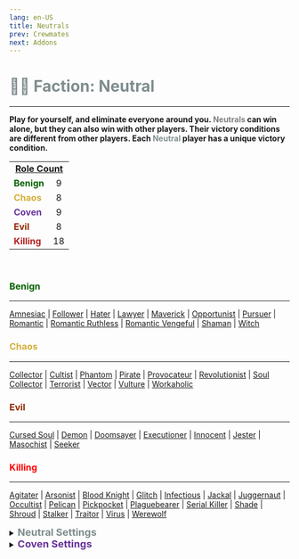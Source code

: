 ```yaml
---
lang: en-US
title: Neutrals
prev: Crewmates
next: Addons
---
```


# <font color="#7f8c8d">👨‍🚀 <b>Faction: Neutral</b></font> <Badge text="Total: 48" type="tip" vertical="middle"/>
---

<b>Play for yourself, and eliminate everyone around you. <font color=gray>Neutrals</font> can win alone, but they can also win with other players. Their victory conditions are different from other players. Each <font color=#7f8c8d>Neutral</font> player has a unique victory condition.</b>

<table>
<tr>
<td colspan="2" align="center"><b><u>Role Count</u></b></td>
</tr>

<tr>
<td><font color=#046300><b>Benign</b></font></td>
<td align="center">9</td>
</tr>

<tr>
<td><font color=#d4af37><b>Chaos</b></font></td>
<td align="center">8</td>
</tr>

<tr>
<td><font color=#663399><b>Coven</b></font></td>
<td align="center">9</td>
</tr>

<tr>
<td><font color=#912900><b>Evil</b></font></td>
<td align="center">8</td>
</tr>

<tr>
<td><font color=#b22222><b>Killing</b></font></td>
<td align="center">18</td>
</tr>
</table>
<br>

### <font color=#046300><b>Benign</b></font>
---
[Amnesiac](/options/Neutrals/Benign/Amnesiac.html) | [Follower](/options/Neutrals/Benign/Follower.html) | [Hater](/options/Neutrals/Benign/Hater.html) | [Lawyer](/options/Neutrals/Benign/Lawyer.html) | [Maverick](/options/Neutrals/Benign/Maverick.html) | [Opportunist](/options/Neutrals/Benign/Opportunist.html) | [Pursuer](/options/Neutrals/Benign/Pursuer.html) | [Romantic](/options/Neutrals/Benign/Romantic.html) | [Romantic Ruthless](/options/Neutrals/Benign/RomanticRuthless.html) | [Romantic Vengeful](/options/Neutrals/Benign/RomanticVengeful.html) | [Shaman](/options/Neutrals/Benign/Shaman.html) | [Witch](/options/Neutrals/Benign/Witch.html)
<br>

### <font color=#d4af37><b>Chaos</b></font>
---
[Collector](/options/Neutrals/Chaos/Collector.html) | [Cultist](/options/Neutrals/Chaos/Cultist.html) | [Phantom](/options/Neutrals/Chaos/Phantom.html) | [Pirate](/options/Neutrals/Chaos/Pirate.html) | [Provocateur](/options/Neutrals/Chaos/Provocateur.html) | [Revolutionist](/options/Neutrals/Chaos/Revolutionist.html) | [Soul Collector](/options/Neutrals/Chaos/SoulCollector.html) | [Terrorist](/options/Neutrals/Chaos/Terrorist.html) | [Vector](/options/Neutrals/Chaos/Vector.html) | [Vulture](/options/Neutrals/Chaos/Vulture.html) | [Workaholic](/options/Neutrals/Chaos/Workaholic.html)

### <font color=#912900><b>Evil</b></font>
---
[Cursed Soul](/options/Neutrals/Evil/CursedSoul.html) | [Demon](/options/Neutrals/Evil/Demon.html) | [Doomsayer](/options/Neutrals/Evil/Doomsayer.html) | [Executioner](/options/Neutrals/Evil/Executioner.html) | [Innocent](/options/Neutrals/Evil/Innocent.html) | [Jester](/options/Neutrals/Evil/Jester.html) | [Masochist](/options/Neutrals/Evil/Masochist.html) | [Seeker](/options/Neutrals/Evil/Seeker.html)

### <font color=red><b>Killing</b></font>
---
[Agitater](/options/Neutrals/Killing/Agitater.html) | [Arsonist](/options/Neutrals/Killing/Arsonist.html) | [Blood Knight](/options/Neutrals/Killing/BloodKnight.html) | [Glitch](/options/Neutrals/Killing/Glitch.html) | [Infectious](/options/Neutrals/Killing/Infectious.html) | [Jackal](/options/Neutrals/Killing/Jackal.html) | [Juggernaut](/options/Neutrals/Killing/Juggernaut.html) | [Occultist](/options/Neutrals/Killing/Occultist.html) | [Pelican](/options/Neutrals/Killing/Pelican.html) | [Pickpocket](/options/Neutrals/Killing/Pickpocket.html) | [Plaguebearer](/options/Neutrals/Killing/Plaguebearer.html) | [Serial Killer](/options/Neutrals/Killing/SerialKiller.html) | [Shade](/options/Neutrals/Killing/Shade.html) | [Shroud](/options/Neutrals/Killing/Shroud.html) | [Stalker](/options/Neutrals/Killing/Stalker.html) | [Traitor](/options/Neutrals/Killing/Traitor.html) | [Virus](/options/Neutrals/Killing/Virus.html) | [Werewolf](/options/Neutrals/Killing/Werewolf.html)
<br>

<details>
<summary><font color=#7f8c8d size='4em'><b> Neutral Settings</b></font></summary>
<br>
Below are settings to make the game more balanced based on your lobby's style of gameplay:

* Minimum Amount of Non-<font color=#7f8c8d>Neutral</font> Killing roles
  * Set the minimal amount of Non-<font color=#7f8c8d>Neutral</font> Killing roles allowed in the round
* Maximum Amount of Non-<font color=#7f8c8d>Neutral</font> Killing roles
  * Set the max amount of Non-<font color=#7f8c8d>Neutral</font> Killing roles allowed in the round
* Minimum Amount of <font color=#7f8c8d>Neutral</font> Killing roles
  * Set the minimal amount of <font color=#7f8c8d>Neutral</font> Killing roles allowed in the round
* Maximum Amount of <font color=#7f8c8d>Neutral</font> Killing roles
  * Set the max amount of Non-<font color=#7f8c8d>Neutral</font> Killing roles allowed in the round
* <font color=#7f8c8d>Neutrals</font> win together
  * <font color=green>ON</font>: Certain <font color=#7f8c8d>Neutral</font> Types will win together
    * If a Killing-<font color=#7f8c8d>Neutral</font> wins, all Killing-<font color=#7f8c8d>Neutrals</font> win. If an Evil-<font color=#7f8c8d>Neutral</font> wins, all Evil-<font color=#7f8c8d>Neutrals</font> win
  * <font color=red>OFF</font>: <font color=#7f8c8d>Neutrals</font> will win on their own team (Ex: Arsonist wins alone)
    * All <font color=#7f8c8d>Neutrals</font> win together
      * <font color=green>ON</font>: ALL <font color=#7f8c8d>Neutrals</font> win together, even if they are Evil, Killing, or Chaos Neutrals
      * <font color=red>OFF</font>: Only each <font color=#7f8c8d>Neutral</font> Type will win together
</details>

<details>
<summary><font color=#663399 size='4em'><b> Coven Settings</b></font></summary>
<br>
Below are settings to make the game more balanced based on your lobby's style of gameplay:

* Minimum Amount of Coven members
  * Set the minimal amount of Coven members allowed in the round
* Maximum Amount of Coven members
  * Set the max amount of Coven members allowed in the round
* Coven know the roles of other Coven
  * <font color=green>ON</font>: Coven will know the roles of other Coven
  * <font color=red>OFF</font>: Coven will not know the roles of other Coven
  
</details>